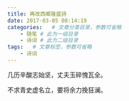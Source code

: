 ```yaml
---
title: 再改西鄉隆盛詩
date: 2017-03-05 08:14:19
categories:   # 文章分类目录，参数可省略
    - 随笔 # 此为一级目录
    - 诗词 # 此为二级目录
tags:   # 文章标签，参数可省略
    - 诗词
---
```

几历辛酸志始坚，丈夫玉碎愧瓦全。

不求青史虚名立，要将余力挽狂澜。
